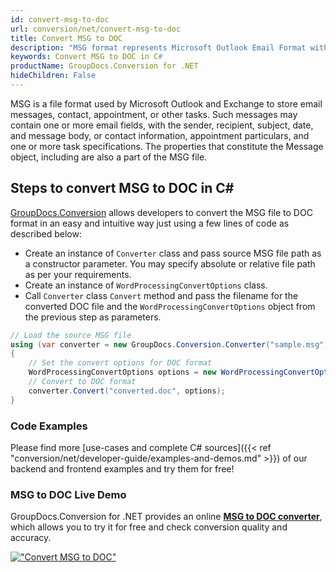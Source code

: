 ```yaml
---
id: convert-msg-to-doc
url: conversion/net/convert-msg-to-doc
title: Convert MSG to DOC
description: "MSG format represents Microsoft Outlook Email Format with .msg extension. Learn how to convert MSG to DOC file programmatically in C# language using GroupDocs.Conversion for .NET library."
keywords: Convert MSG to DOC in C#
productName: GroupDocs.Conversion for .NET
hideChildren: False
---
```


MSG is a file format used by Microsoft Outlook and Exchange to store email messages, contact, appointment, or other tasks. Such messages may contain one or more email fields, with the sender, recipient, subject, date, and message body, or contact information, appointment particulars, and one or more task specifications. The properties that constitute the Message object, including are also a part of the MSG file.

## Steps to convert MSG to DOC in C#

[GroupDocs.Conversion](https://products.groupdocs.com/conversion/net) allows developers to convert the MSG file to DOC format in an easy and intuitive way just using a few lines of code as described below:

* Create an instance of `Converter` class and pass source MSG file path as a constructor parameter. You may specify absolute or relative file path as per your requirements. 
* Create an instance of `WordProcessingConvertOptions` class.
* Call `Converter` class `Convert` method and pass the filename for the converted DOC file and the `WordProcessingConvertOptions` object from the previous step as parameters.

```csharp
// Load the source MSG file
using (var converter = new GroupDocs.Conversion.Converter("sample.msg"))
{
    // Set the convert options for DOC format
    WordProcessingConvertOptions options = new WordProcessingConvertOptions();
    // Convert to DOC format
    converter.Convert("converted.doc", options);
}
```

### Code Examples

Please find more [use-cases and complete C# sources]({{< ref "conversion/net/developer-guide/examples-and-demos.md" >}}) of our backend and frontend examples and try them for free!

### MSG to DOC Live Demo

GroupDocs.Conversion for .NET provides an online [**MSG to DOC converter**](https://products.groupdocs.app/conversion/msg-to-doc), which allows you to try it for free and check conversion quality and accuracy.

[!["Convert MSG to DOC"](conversion/net/images/convert-msg-to-doc.png)](https://products.groupdocs.app/conversion/msg-to-doc)